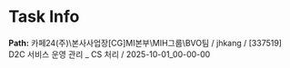 # Task Info

**Path:** 카페24(주)\본사사업장\[CG]MI본부\MIH그룹\BVO팀 / jhkang / [337519] D2C 서비스 운영 관리 _ CS 처리 / 2025-10-01_00-00-00

